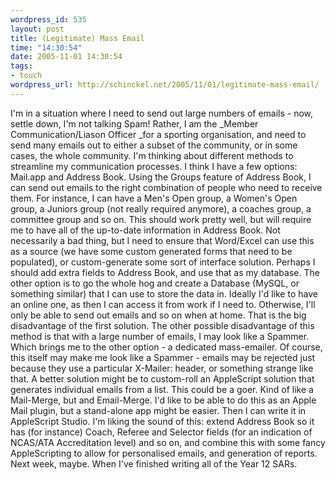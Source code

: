 ```yaml
--- 
wordpress_id: 535
layout: post
title: (Legitimate) Mass Email
time: "14:30:54"
date: 2005-11-01 14:30:54
tags: 
- touch
wordpress_url: http://schinckel.net/2005/11/01/legitimate-mass-email/
---
```

I'm in a situation where I need to send out large numbers of emails - now, settle down, I'm not talking Spam! Rather, I am the _Member Communication/Liason Officer _for a sporting organisation, and need to send many emails out to either a subset of the community, or in some cases, the whole community. I'm thinking about different methods to streamline my communication processes. I think I have a few options:  Mail.app and Address Book. Using the Groups feature of Address Book, I can send out emails to the right combination of people who need to receive them. For instance, I can have a Men's Open group, a Women's Open group, a Juniors group (not really required anymore), a coaches group, a committee group and so on. This should work pretty well, but will require me to have all of the up-to-date information in Address Book. Not necessarily a bad thing, but I need to ensure that Word/Excel can use this as a source (we have some custom generated forms that need to be populated), or custom-generate some sort of interface solution. Perhaps I should add extra fields to Address Book, and use that as my database. The other option is to go the whole hog and create a Database (MySQL, or something similar) that I can use to store the data in. Ideally I'd like to have an online one, as then I can access it from work if I need to. Otherwise, I'll only be able to send out emails and so on when at home. That is the big disadvantage of the first solution. The other possible disadvantage of this method is that with a large number of emails, I may look like a Spammer. Which brings me to the other option - a dedicated mass-emailer. Of course, this itself may make me look like a Spammer - emails may be rejected just because they use a particular X-Mailer: header, or something strange like that. A better solution might be to custom-roll an AppleScript solution that generates individual emails from a list. This could be a goer. Kind of like a Mail-Merge, but and Email-Merge. I'd like to be able to do this as an Apple Mail plugin, but a stand-alone app might be easier. Then I can write it in AppleScript Studio. I'm liking the sound of this: extend Address Book so it has (for instance) Coach, Referee and Selector fields (for an indication of NCAS/ATA Accreditation level) and so on, and combine this with some fancy AppleScripting to allow for personalised emails, and generation of reports. Next week, maybe. When I've finished writing all of the Year 12 SARs. 
